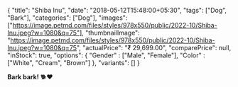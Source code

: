 {
    "title": "Shiba Inu",
    "date": "2018-05-12T15:48:00+05:30",
    "tags": ["Dog", "Bark"],
    "categories": ["Dog"],
    "images": ["https://image.petmd.com/files/styles/978x550/public/2022-10/Shiba-Inu.jpeg?w=1080&q=75"],
    "thumbnailImage": "https://image.petmd.com/files/styles/978x550/public/2022-10/Shiba-Inu.jpeg?w=1080&q=75",
    "actualPrice": "₹ 29,699.00",
    "comparePrice": null,
    "inStock": true,
    "options": {
        "Gender" : ["Male", "Female"],
        "Color" : ["White", "Cream", "Brown"]
    },
    "variants": []
}

**Bark bark!** 🐕❤️